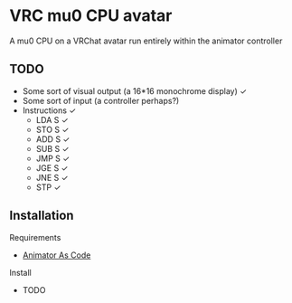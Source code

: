 
# VRC mu0 CPU avatar

A mu0 CPU on a VRChat avatar run entirely within the animator controller
## TODO
- Some sort of visual output (a 16*16 monochrome display) ✓
- Some sort of input (a controller perhaps?)
- Instructions ✓
    - LDA S ✓
    - STO S ✓
    - ADD S ✓
    - SUB S ✓
    - JMP S ✓
    - JGE S ✓
    - JNE S ✓
    - STP ✓
## Installation

Requirements
- [Animator As Code](https://github.com/hai-vr/av3-animator-as-code)

Install
- TODO